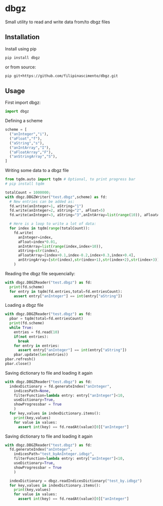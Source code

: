 # dbgz
Small utility to read and write data from/to dbgz files

## Installation

Install using pip

```bash
pip install dbgz
```

or from source:
```bash
pip git+https://github.com/filipinascimento/dbgz.git
```

## Usage
First import dbgz:
```python
import dbgz
```

Defining a scheme

```python
scheme = [
  ("anInteger","i"),
  ("aFloat","f"),
  ("aString","s"),
  ("anIntArray","I"),
  ("aFloatArray","F"),
  ("anStringArray","S"),
]
```

Writing some data to a dbgz file
```python
from tqdm.auto import tqdm # Optional, to print progress bar
# pip install tqdm

totalCount = 1000000;
with dbgz.DBGZWriter("test.dbgz",scheme) as fd:
  # New entries can be added as:
  fd.write(anInteger=1, aString="1")
  fd.write(anInteger=2, aString="2", aFloat=5)
  fd.write(anInteger=3, aString="3",anIntArray=list(range(10)), aFloatArray=[0.1,0.2,0.3,0.5])

  # Here is a loop to write a lot of data:
  for index in tqdm(range(totalCount)):
    fd.write(
      anInteger=index,
      aFloat=index*0.01,
      anIntArray=list(range(index,index+10)),
      aString=str(index),
      aFloatArray=[index+0.1,index-0.2,index+0.3,index+0.4],
      anStringArray=[str(index),str(index+1),str(index+2),str(index+3)]
    )
```

Reading the dbgz file sequencially:
```python
with dbgz.DBGZReader("test.dbgz") as fd:
  print(fd.scheme)
  for entry in tqdm(fd.entries,total=fd.entriesCount):
    assert entry["anInteger"] == int(entry["aString"])
```

Loading a dbgz file
```python
with dbgz.DBGZReader("test.dbgz") as fd:
  pbar = tqdm(total=fd.entriesCount)
  print(fd.scheme)
  while True:
    entries = fd.read(10)
    if(not entries):
      break
    for entry in entries:
      assert entry["anInteger"] == int(entry["aString"])
    pbar.update(len(entries))
pbar.refresh()
pbar.close()
```

Saving dictionary to file and loading it again
```python
with dbgz.DBGZReader("test.dbgz") as fd:
  indexDictionary = fd.generateIndex("anInteger",
    indicesPath=None,
    filterFunction=lambda entry: entry["anInteger"]<10,
    useDictionary=True,
    showProgressbar = True
    )
  for key,values in indexDictionary.items():
    print(key,values)
    for value in values:
      assert int(key) == fd.readAt(value)[0]["anInteger"]
```

Saving dictionary to file and loading it again
```python
with dbgz.DBGZReader("test.dbgz") as fd:
  fd.generateIndex("anInteger",
    indicesPath="test_byAnInteger.idbgz", 
    filterFunction=lambda entry: entry["anInteger"]<10,
    useDictionary=True,
    showProgressbar = True
    )

  indexDictionary = dbgz.readIndicesDictionary("test_by.idbgz")
  for key,values in indexDictionary.items():
    print(key,values)
    for value in values:
      assert int(key) == fd.readAt(value)[0]["anInteger"]

```